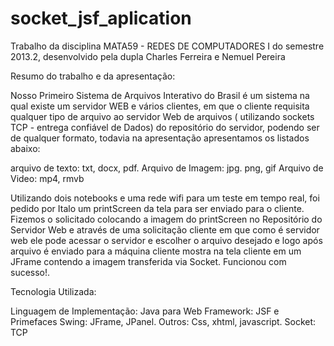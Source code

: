# socket_jsf_aplication
Trabalho da disciplina MATA59 -	REDES DE COMPUTADORES I do semestre 2013.2, desenvolvido pela dupla Charles Ferreira e Nemuel Pereira

Resumo do trabalho e da apresentação:


Nosso Primeiro Sistema de Arquivos Interativo do Brasil é um sistema na qual existe um servidor WEB e vários clientes, em que o cliente requisita qualquer tipo de arquivo ao servidor Web de arquivos ( utilizando sockets TCP - entrega confiável de Dados) do repositório do servidor, podendo ser de qualquer formato, todavia na apresentação apresentamos os listados abaixo:

arquivo de texto: txt, docx, pdf. 
Arquivo de Imagem: jpg. png, gif
Arquivo de Video: mp4, rmvb

Utilizando dois notebooks e uma rede wifi para um teste em tempo real, foi pedido por Italo um printScreen da tela para ser  enviado para o cliente. Fizemos o solicitado colocando a imagem do printScreen no Repositório do Servidor Web e através de uma solicitação cliente em que como é servidor web ele pode acessar o servidor e escolher o arquivo desejado  e logo após arquivo é enviado para a máquina cliente mostra na tela cliente em um JFrame contendo a imagem transferida via Socket. Funcionou com sucesso!.

Tecnologia Utilizada: 

Linguagem de Implementação: Java para Web
Framework: JSF e Primefaces 
Swing: JFrame, JPanel.
Outros: Css, xhtml, javascript.
Socket: TCP
